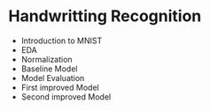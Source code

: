 # Handwritting Recognition 

- Introduction to MNIST 
- EDA
- Normalization 
- Baseline Model 
- Model Evaluation 
- First improved Model 
- Second improved Model 

